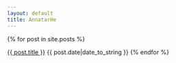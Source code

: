 ```yaml
---
layout: default
title: AnnatarHe
---
```


{% for post in site.posts %}
<tr>
	<td><a href="{{post.url}}">{{ post.title }}</a></td>
	<td>{{ post.date|date_to_string }}</td>
</tr>
{% endfor %}